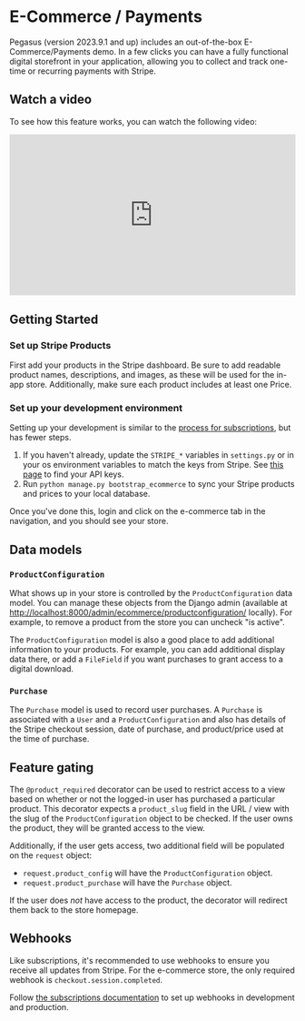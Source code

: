 # E-Commerce / Payments

Pegasus (version 2023.9.1 and up) includes an out-of-the-box E-Commerce/Payments demo.
In a few clicks you can have a fully functional digital storefront in your application,
allowing you to collect and track one-time or recurring payments with Stripe.

## Watch a video

To see how this feature works, you can watch the following video:

<div style="position: relative; padding-bottom: 56.25%; height: 0; overflow: hidden; max-width: 100%; height: auto; margin-bottom: 1em;">
    <iframe src="https://www.youtube.com/embed/S4LlQtGD1jc" frameborder="0" allowfullscreen style="position: absolute; top: 0; left: 0; width: 100%; height: 100%;"></iframe>
</div>

## Getting Started

### Set up Stripe Products

First add your products in the Stripe dashboard.
Be sure to add readable product names, descriptions, and images, as these
will be used for the in-app store.
Additionally, make sure each product includes at least one Price.

### Set up your development environment

Setting up your development is similar to the [process for subscriptions](./subscriptions.md), but has fewer steps.

1. If you haven't already, update the `STRIPE_*` variables in `settings.py` or in your os environment variables to match
   the keys from Stripe. See [this page](https://stripe.com/docs/keys) to find your API keys.
2. Run `python manage.py bootstrap_ecommerce` to sync your Stripe products and prices to your local database.

Once you've done this, login and click on the e-commerce tab in the navigation, and you should see your store.

## Data models

### `ProductConfiguration`

What shows up in your store is controlled by the `ProductConfiguration` data model.
You can manage these objects from the Django admin (available at 
[http://localhost:8000/admin/ecommerce/productconfiguration/](http://localhost:8000/admin/ecommerce/productconfiguration/) locally).
For example, to remove a product from the store you can uncheck "is active".

The `ProductConfiguration` model is also a good place to add additional information to your products.
For example, you can add additional display data there, or add a `FileField` if you want purchases to grant access
to a digital download.

### `Purchase`

The `Purchase` model is used to record user purchases.
A `Purchase` is associated with a `User` and a `ProductConfiguration` and also has details of the Stripe checkout session,
date of purchase, and product/price used at the time of purchase.

## Feature gating

The `@product_required` decorator can be used to restrict access to a view based on whether or not
the logged-in user has purchased a particular product. This decorator expects a `product_slug` field
in the URL / view with the slug of the `ProductConfiguration` object to be checked. 
If the user owns the product, they will be granted access to the view.

Additionally, if the user gets access, two additional field will be populated on the `request` object:

- `request.product_config` will have the `ProductConfiguration` object.
- `request.product_purchase` will have the `Purchase` object.

If the user does *not* have access to the product, the decorator will redirect them back to the store homepage.

## Webhooks

Like subscriptions, it's recommended to use webhooks to ensure you receive all updates from Stripe.
For the e-commerce store, the only required webhook is `checkout.session.completed`.

Follow [the subscriptions documentation](subscriptions.md#webhooks) to set
up webhooks in development and production.
